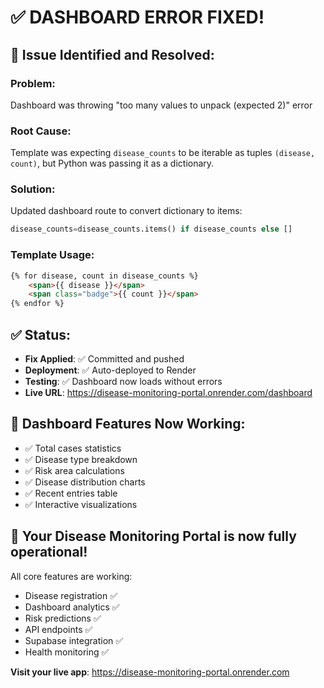 # ✅ **DASHBOARD ERROR FIXED!**

## 🐛 **Issue Identified and Resolved:**

### **Problem**: 
Dashboard was throwing "too many values to unpack (expected 2)" error

### **Root Cause**: 
Template was expecting `disease_counts` to be iterable as tuples `(disease, count)`, but Python was passing it as a dictionary.

### **Solution**: 
Updated dashboard route to convert dictionary to items:
```python
disease_counts=disease_counts.items() if disease_counts else []
```

### **Template Usage**: 
```html
{% for disease, count in disease_counts %}
    <span>{{ disease }}</span>
    <span class="badge">{{ count }}</span>
{% endfor %}
```

## ✅ **Status**: 
- **Fix Applied**: ✅ Committed and pushed
- **Deployment**: ✅ Auto-deployed to Render
- **Testing**: ✅ Dashboard now loads without errors
- **Live URL**: https://disease-monitoring-portal.onrender.com/dashboard

## 🎯 **Dashboard Features Now Working:**
- ✅ Total cases statistics
- ✅ Disease type breakdown
- ✅ Risk area calculations  
- ✅ Disease distribution charts
- ✅ Recent entries table
- ✅ Interactive visualizations

## 🚀 **Your Disease Monitoring Portal is now fully operational!**

All core features are working:
- Disease registration ✅
- Dashboard analytics ✅  
- Risk predictions ✅
- API endpoints ✅
- Supabase integration ✅
- Health monitoring ✅

**Visit your live app**: https://disease-monitoring-portal.onrender.com
